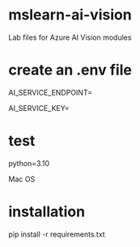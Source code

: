 # mslearn-ai-vision
Lab files for Azure AI Vision modules

# create an .env file 
AI_SERVICE_ENDPOINT=

AI_SERVICE_KEY=

# test
python=3.10

Mac OS

# installation 
pip install -r requirements.txt